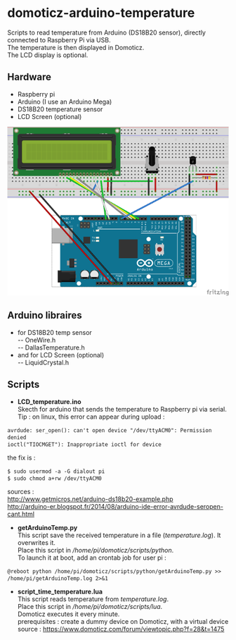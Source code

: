# domoticz-arduino-temperature
Scripts to read temperature from Arduino (DS18B20 sensor), directly connected to Raspberry Pi via USB.  
The temperature is then displayed in Domoticz.  
The LCD display is optional.  
  
  
## **Hardware**  
- Raspberry pi  
- Arduino (I use an Arduino Mega)  
- DS18B20 temperature sensor  
- LCD Screen (optional)  

![Fritzing Sketch](https://raw.githubusercontent.com/SamR1/domoticz-arduino-temperature/master/images/sketch.png)
  
  
  
  
## **Arduino libraires**   
- for DS18B20 temp sensor  
-- OneWire.h  
-- DallasTemperature.h  
- and for LCD Screen (optional)  
-- LiquidCrystal.h  
  
  
  
  
## **Scripts** 
- **LCD_temperature.ino**  
Skecth for arduino that sends the temperature to Raspberry pi via serial.  
Tip : on linux, this error can appear during upload :  
```
avrdude: ser_open(): can't open device "/dev/ttyACM0": Permission denied  
ioctl("TIOCMGET"): Inappropriate ioctl for device  
```
the fix is :  
```
$ sudo usermod -a -G dialout pi 
$ sudo chmod a+rw /dev/ttyACM0  
```
sources :   
http://www.getmicros.net/arduino-ds18b20-example.php  
http://arduino-er.blogspot.fr/2014/08/arduino-ide-error-avrdude-seropen-cant.html  
  
  
- **getArduinoTemp.py**  
This script save the received temperature in a file (*temperature.log*). It overwrites it.  
Place this script in */home/pi/domoticz/scripts/python*.  
To launch it at boot, add an crontab job for user pi :  
```
@reboot python /home/pi/domoticz/scripts/python/getArduinoTemp.py >> /home/pi/getArduinoTemp.log 2>&1  
```
  
  
- **script_time_temperature.lua**  
This script reads temperature from *temperature.log*.  
Place this script in */home/pi/domoticz/scripts/lua*.  
Domoticz executes it every minute.  
prerequisites : create a dummy device on Domoticz, with a virtual device  
source : https://www.domoticz.com/forum/viewtopic.php?f=28&t=1475  
